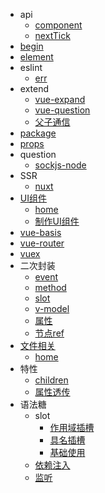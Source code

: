 * api
  * [component](api/component.md)
  * [nextTick](api/nextTick.md)
* [begin](begin.md)
* [element](element.md)
* eslint
  * [err](eslint/err.md)
* extend
  * [vue-expand](extend/vue-expand.md)
  * [vue-question](extend/vue-question.md)
  * [父子通信](extend/父子通信.md)
* [package](package.md)
* [props](props.md)
* question
  * [sockjs-node](question/sockjs-node.md)
* SSR
  * [nuxt](SSR/nuxt.md)
* [UI组件](UI组件/index.md)
  * [home](UI组件/index.md)
  * [制作UI组件](UI组件/制作UI组件.md)
* [vue-basis](vue-basis.md)
* [vue-router](vue-router.md)
* [vuex](vuex.md)
* 二次封装
  * [event](二次封装/event.md)
  * [method](二次封装/method.md)
  * [slot](二次封装/slot.md)
  * [v-model](二次封装/v-model.md)
  * [属性](二次封装/属性.md)
  * [节点ref](二次封装/节点ref.md)
* [文件相关](文件相关/index.md)
  * [home](文件相关/index.md)
* 特性
  * [children](特性/children.md)
  * [属性透传](特性/属性透传.md)
* 语法糖
  * slot
    * [作用域插槽](语法糖/slot/作用域插槽.md)
    * [具名插槽](语法糖/slot/具名插槽.md)
    * [基础使用](语法糖/slot/基础使用.md)
  * [依赖注入](语法糖/依赖注入.md)
  * [监听](语法糖/监听.md)
